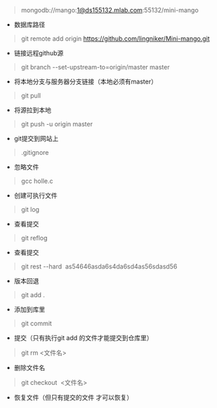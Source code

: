 > mongodb://mango:1@ds155132.mlab.com:55132/mini-mango
* 数据库路径



> git remote add origin https://github.com/lingniker/Mini-mango.git
* 链接远程github源



> git branch --set-upstream-to=origin/master master
* 将本地分支与服务器分支链接（本地必须有master）



> git pull
* 将源拉到本地



> git push -u origin master
* git提交到网站上



> .gitignore
* 忽略文件



> gcc holle.c
*  创建可执行文件



> git log
* 查看提交
> git reflog 
* 查看提交



> git rest --hard  as54646asda6s4da6sd4as56sdasd56
* 版本回退



> git add .
*   添加到库里



> git commit 
* 提交（只有执行git add 的文件才能提交到仓库里）



> git rm <文件名>
* 删除文件名
> git checkout  <文件名>
* 恢复文件（但只有提交的文件 才可以恢复）
